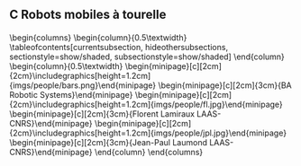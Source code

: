 ## C Robots mobiles à tourelle

####

\begin{columns}
\begin{column}{0.5\textwidth}
\tableofcontents[currentsubsection, hideothersubsections, sectionstyle=show/shaded, subsectionstyle=show/shaded]
\end{column}
\begin{column}{0.5\textwidth}
\begin{minipage}[c][2cm]{2cm}\includegraphics[height=1.2cm]{imgs/people/bars.png}\end{minipage}
\begin{minipage}[c][2cm]{3cm}{BA Robotic Systems}\end{minipage}
\begin{minipage}[c][2cm]{2cm}\includegraphics[height=1.2cm]{imgs/people/fl.jpg}\end{minipage}
\begin{minipage}[c][2cm]{3cm}{Florent Lamiraux LAAS-CNRS}\end{minipage}
\begin{minipage}[c][2cm]{2cm}\includegraphics[height=1.2cm]{imgs/people/jpl.jpg}\end{minipage}
\begin{minipage}[c][2cm]{3cm}{Jean-Paul Laumond LAAS-CNRS}\end{minipage}
\end{column}
\end{columns}
